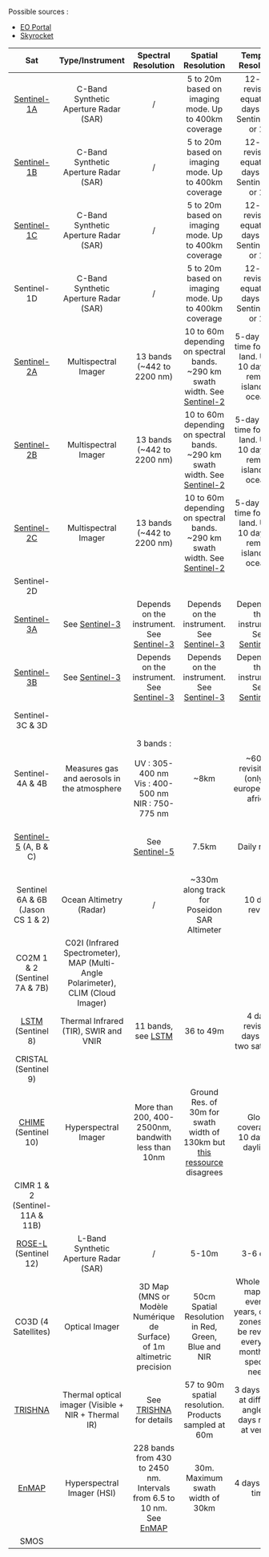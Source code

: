 Possible sources : 
- [EO Portal](https://www.eoportal.org/satellite-missions?Mission+type=EO)
- [Skyrocket](https://space.skyrocket.de/directories/sat_eo_eur.htm)

|                Sat                |                                 Type/Instrument                                  |                            Spectral Resolution                            |                                                       Spatial Resolution                                                       |                                         Temporal Resolution                                          |                Mission dates                 |                                                                                           Useful Links                                                                                           |
| :-------------------------------: | :------------------------------------------------------------------------------: | :-----------------------------------------------------------------------: | :----------------------------------------------------------------------------------------------------------------------------: | :--------------------------------------------------------------------------------------------------: | :------------------------------------------: | :----------------------------------------------------------------------------------------------------------------------------------------------------------------------------------------------: |
|    [Sentinel-1A](/satellites/Sentinel-1/)    |                      C-Band Synthetic Aperture Radar (SAR)                       |                                     /                                     |                                      5 to 20m based on imaging mode. Up to 400km coverage                                      |                       12-day revisit at equator. 6 days with Sentinel-1B or 1C                       |      03/04/2014 Will be replaced by 1D       |                                                                                                                                                                                                  |
|    [Sentinel-1B](/satellites/Sentinel-1/)    |                      C-Band Synthetic Aperture Radar (SAR)                       |                                     /                                     |                                      5 to 20m based on imaging mode. Up to 400km coverage                                      |                       12-day revisit at equator. 6 days with Sentinel-1A or 1D                       |           2016-2022 Replaced by 1C           |                                                                                                                                                                                                  |
|    [Sentinel-1C](/satellites/Sentinel-1/)    |                      C-Band Synthetic Aperture Radar (SAR)                       |                                     /                                     |                                      5 to 20m based on imaging mode. Up to 400km coverage                                      |                       12-day revisit at equator. 6 days with Sentinel-1A or 1D                       |            05/12/2024 Replaces 1B            |                                                                                                                                                                                                  |
|            Sentinel-1D            |                      C-Band Synthetic Aperture Radar (SAR)                       |                                     /                                     |                                      5 to 20m based on imaging mode. Up to 400km coverage                                      |                       12-day revisit at equator. 6 days with Sentinel-1B or 1C                       |            TBD (2025) Replaces 1A            |                                                                                                                                                                                                  |
|    [Sentinel-2A](/satellites/Sentinel-2/)    |                               Multispectral Imager                               |                        13 bands (~442 to 2200 nm)                         |                         10 to 60m depending on spectral bands. ~290 km swath width. See [Sentinel-2](/satellites/Sentinel-2/)                         |             5-day revisit time for most land. Up to 10 days for remote islands or oceans             |                  23/06/2015                  |                                                      [SentiWiki](https://sentiwiki.copernicus.eu/web/s2-mission#S2-Mission-MSI-Instrument)                                                       |
|    [Sentinel-2B](/satellites/Sentinel-2/)    |                               Multispectral Imager                               |                        13 bands (~442 to 2200 nm)                         |                         10 to 60m depending on spectral bands. ~290 km swath width. See [Sentinel-2](/satellites/Sentinel-2/)                         |             5-day revisit time for most land. Up to 10 days for remote islands or oceans             |                  07/03/2017                  | [SentiWiki](https://sentiwiki.copernicus.eu/web/s2-mission#S2-Mission-MSI-Instrument)<br><br>[Sentinel-2 Mission Wiki](https://sentiwiki.copernicus.eu/web/s2-mission#S2-Mission-MSI-Instrument) |
|    [Sentinel-2C](/satellites/Sentinel-2/)    |                               Multispectral Imager                               |                        13 bands (~442 to 2200 nm)                         |                         10 to 60m depending on spectral bands. ~290 km swath width. See [Sentinel-2](/satellites/Sentinel-2/)                         |             5-day revisit time for most land. Up to 10 days for remote islands or oceans             |                  05/09/2024                  | [SentiWiki](https://sentiwiki.copernicus.eu/web/s2-mission#S2-Mission-MSI-Instrument)<br><br>[Sentinel-2 Mission Wiki](https://sentiwiki.copernicus.eu/web/s2-mission#S2-Mission-MSI-Instrument) |
|            Sentinel-2D            |                                                                                  |                                                                           |                                                                                                                                |                                                                                                      |                  TBD (2028)                  |                                                                                                                                                                                                  |
|    [Sentinel-3A](/satellites/Sentinel-3/)    |                                See [Sentinel-3](/satellites/Sentinel-3/)                               |               Depends on the instrument. See [Sentinel-3](/satellites/Sentinel-3/)               |                                         Depends on the instrument. See [Sentinel-3](/satellites/Sentinel-3/)                                          |                            Depends on the instrument. See [Sentinel-3](/satellites/Sentinel-3/)                             |                  16/02/2016                  |                                                                   [SentiWiki](https://sentiwiki.copernicus.eu/web/s3-mission)                                                                    |
|    [Sentinel-3B](/satellites/Sentinel-3/)    |                                See [Sentinel-3](/satellites/Sentinel-3/)                                |               Depends on the instrument. See [Sentinel-3](/satellites/Sentinel-3/)               |                                         Depends on the instrument. See [Sentinel-3](/satellites/Sentinel-3/)                                          |                            Depends on the instrument. See [Sentinel-3](/satellites/Sentinel-3/)                             |                  25/04/2018                  |                                                                   [SentiWiki](https://sentiwiki.copernicus.eu/web/s3-mission)                                                                    |
|         Sentinel-3C & 3D          |                                                                                  |                                                                           |                                                                                                                                |                                                                                                      |               TBD (2026-2028)                |                                                                                                                                                                                                  |
|         Sentinel-4A & 4B          |                   Measures gas and aerosols in the atmosphere                    | 3 bands :<br><br>UV : 305-400 nm<br>Vis : 400-500 nm<br>NIR : 750-775 nm  |                                                              ~8km                                                              |                           ~60mn revisit time (only on europe+north africa)                           |      ~July 2025 for 4A and ~2035 for 4B      |                                                                      [Wikipedia](https://fr.wikipedia.org/wiki/Sentinel-4)                                                                       |
|     [Sentinel-5](/satellites/Sentinel-5/) (A, B & C)     |                                                                                  |                            See [Sentinel-5](/satellites/Sentinel-5/)                             |                                                             7.5km                                                              |                                            Daily revisit                                             | TBD 2025 for S-5A, 2032 & 2039 for S-5B & 5C |                                                                                                                                                                                                  |
| Sentinel 6A & 6B (Jason CS 1 & 2) |                             Ocean Altimetry (Radar)                              |                                     /                                     |                                          ~330m along track for Poseidon SAR Altimeter                                          |                                           10 days revisit                                            |          6A : 21/11/2020 6B : 2025           |                                                                                                                                                                                                  |
|   CO2M 1 & 2 (Sentinel 7A & 7B)   | C02I (Infrared Spectrometer), MAP (Multi-Angle Polarimeter), CLIM (Cloud Imager) |                                                                           |                                                                                                                                |                                                                                                      |               TBD (2025-2026)                |                                                                                                                                                                                                  |
|       [LSTM](/satellites/LSTM/) (Sentinel 8)       |                      Thermal Infrared (TIR), SWIR and VNIR                       |                          11 bands, see [LSTM](/satellites/LSTM/)                           |                                                           36 to 49m                                                            |                              4 days revisit, 2 days with two satellites                              |               TBD (2028-2029)                |                                                                                                                                                                                                  |
|       CRISTAL (Sentinel 9)        |                                                                                  |                                                                           |                                                                                                                                |                                                                                                      |                  TBD (2027)                  |                                                                                                                                                                                                  |
|      [CHIME](/satellites/CHIME/) (Sentinel 10)      |                               Hyperspectral Imager                               |            More than 200, 400-2500nm, bandwith less than 10nm             | Ground Res. of 30m for swath width of 130km but [this ressource](https://space.oscar.wmo.int/instruments/view/chime) disagrees |                               Global coverage in 10 days (in daylight)                               |                  TBD (2029)                  |                                 [SentiWiki](https://sentiwiki.copernicus.eu/web/chime) [space.oscar.wmo.int](https://space.oscar.wmo.int/instruments/view/chime)                                 |
|  CIMR 1 & 2 (Sentinel-11A & 11B)  |                                                                                  |                                                                           |                                                                                                                                |                                                                                                      |                  TBD (2028)                  |                                                                                                                                                                                                  |
|     [ROSE-L](/satellites/ROSE-L/) (Sentinel 12)      |                      L-Band Synthetic Aperture Radar (SAR)                       |                                     /                                     |                                                             5-10m                                                              |                                               3-6 days                                               |                     TBD                      |                                                            [EO Portal](https://www.eoportal.org/satellite-missions/rose-l#spacecraft)                                                            |
|        CO3D (4 Satellites)        |                                  Optical Imager                                  |  3D Map (MNS or Modèle Numérique de Surface) of 1m altimetric precision   |                                      50cm Spatial Resolution in Red, Green, Blue and NIR                                       | Whole globe mapped every 5 years, certain zones may be revisited every few months for specific needs |                  ~July 2025                  |                                                                               [CNES](https://cnes.fr/projets/co3d)                                                                               |
|            [TRISHNA](/satellites/TRISHNA/)            |               Thermal optical imager (Visible + NIR + Thermal IR)                |                        See [TRISHNA](/satellites/TRISHNA/) for details                        |                                     57 to 90m spatial resolution. Products sampled at 60m                                      |                    3 days revisit at different angles, 7 days revisit at vertical                    |                  TBD (2026)                  |                                                                             [CNES](https://cnes.fr/projets/trishna)                                                                              |
|             [EnMAP](/satellites/EnMAP/)             |                            Hyperspectral Imager (HSI)                            | 228 bands from 430 to 2450 nm. Intervals from 6.5 to 10 nm. See [EnMAP](/satellites/EnMAP/) |                                                30m. Maximum swath width of 30km                                                |                                         4 days revisit time                                          |                  01/04/2022                  |                                                                  [EOPortal](https://www.eoportal.org/satellite-missions/enmap)                                                                   |
|               SMOS                |                                                                                  |                                                                           |                                                                                                                                |                                                                                                      |                                              |                                                                                                                                                                                                  |




